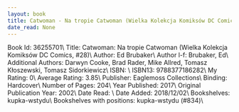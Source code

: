 ```yaml
---
layout: book
title: Catwoman - Na tropie Catwoman (Wielka Kolekcja Komiksów DC Comics,  no. 28)
date_read: None
---
```


Book Id: 36255701\ 
Title: Catwoman: Na tropie Catwoman (Wielka Kolekcja Komiksów DC Comics, #28)\ 
Author: Ed Brubaker\ 
Author l-f: Brubaker, Ed\ 
Additional Authors: Darwyn Cooke, Brad Rader, Mike Allred, Tomasz Kłoszewski, Tomasz Sidorkiewicz\ 
ISBN: \ 
ISBN13: 9788377186282\ 
My Rating: 0\ 
Average Rating: 3.85\ 
Publisher: Eaglemoss Collections\ 
Binding: Hardcover\ 
Number of Pages: 204\ 
Year Published: 2017\ 
Original Publication Year: 2002\ 
Date Read: \ 
Date Added: 2018/12/02\ 
Bookshelves: kupka-wstydu\ 
Bookshelves with positions: kupka-wstydu (#834)\ 

